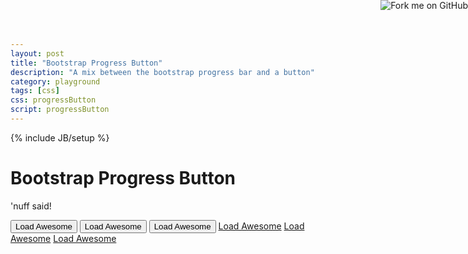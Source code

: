 ```yaml
---
layout: post
title: "Bootstrap Progress Button"
description: "A mix between the bootstrap progress bar and a button"
category: playground
tags: [css]
css: progressButton
script: progressButton
---
```

{% include JB/setup %}

<a href="https://github.com/gustavosaume/bootstrap/tree/progressbar-buttons"><img style="position: absolute; top: 0; right: 0; border: 0;" src="https://s3.amazonaws.com/github/ribbons/forkme_right_red_aa0000.png" alt="Fork me on GitHub"></a>

<h1 class="inline">Bootstrap Progress Button</h1>
<p class="inline">'nuff said!</p>
<div id="buttons" class="row">
  <button class="btn btn-large btn-progress span4" 
    data-loading-text="Loading..." >Load Awesome</button>
  <button class="btn btn-large btn-progress btn-primary span4" 
    data-loading-text="Loading..." >Load Awesome</button>
  <button class="btn btn-large btn-progress btn-danger span4" 
    data-loading-text="Loading..." >Load Awesome</button>
  <a href="#" class="btn btn-large btn-progress btn-success span4" 
    data-loading-text="Loading..." >Load Awesome</a>
  <a href="#" class="btn btn-large btn-progress btn-info span4" 
    data-loading-text="Loading..." >Load Awesome</a>
  <a href="#" class="btn btn-large btn-progress btn-warning span4" 
    data-loading-text="Loading..." >Load Awesome</a>
</div>